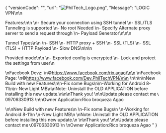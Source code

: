 {
 "versionCode": "", "url": "<img src="https://tinypic.host/images/2022/11/14/PhilTech_Logo.png" alt="PhilTech_Logo.png" border="0" />", "Message": "LOGIC VPN\n\n

Features:\n\n
\n- Secure your connection using SSH tunnel
\n- SSL/TLS Tunneling is supported 
\n- No root Needed
\n- Specify Alternate proxy server to send a request through
\n- Payload Generator\n\n\n

Tunnel Types\n\n
\n- SSH
\n- HTTP proxy + SSH
\n- SSL (TLS)
\n- SSL (TLS) + HTTP Payload
\n- Slow DNS\n\n\n

Provided mode\n\n
\n- Exported config is encrypted
\n- Lock and protect the settings from user\n

\nFacebook Devz:
\n©https://www.facebook.com/rix.agao/\n\n
\nFacebook Page:
\n©https://www.facebook.com/Dev.PhilTechVPN/\n\n                                                                                                             \n\n\n\nNew Build with new Features\n\n-Fix some Bugs\n\n-Working for Android 8-11\n\n-New Light MB\n\nNote: Uninstall the OLD APPLICATION before installing this new update.\n\n\nThank you! \n\nUpdate please contact me 📞09706330913 \n\nOwner Application:Rico broqueza Agao

\n\nNew Build with new Features\n
\n-Fix some Bugs\n
\n-Working for Android 8-11\n
\n-New Light MB\n
\nNote: Uninstall the OLD APPLICATION before installing this new update.\n
\n\nThank you! \n\nUpdate please contact me 📞09706330913 \n
\nOwner Application:Rico broqueza Agao
"
}
